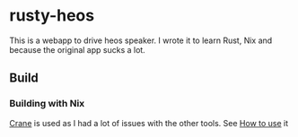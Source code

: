 # rusty-heos

This is a webapp to drive heos speaker. I wrote it to learn Rust, Nix and because the original app sucks a lot.


## Build



### Building with Nix

[Crane](https://ipetkov.dev/blog/introducing-crane/) is used as I had a lot of issues with the other tools.
See [How to use](https://github.com/ipetkov/crane/blob/master/examples/cross-rust-overlay/flake.nix) it
